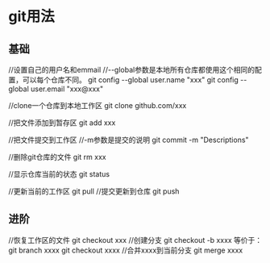 git用法
===
基础
---
//设置自己的用户名和emmail
//--global参数是本地所有仓库都使用这个相同的配置，可以每个仓库不同。
git config --global user.name "xxx"
git config --global user.email "xxx@xxx"

//clone一个仓库到本地工作区
git clone github.com/xxx

//把文件添加到暂存区
git add xxx

//把文件提交到工作区
//-m参数是提交的说明
git commit -m "Descriptions"

//删除git仓库的文件
git rm xxx

//显示仓库当前的状态
git status

//更新当前的工作区
git pull
//提交更新到仓库
git push


进阶
---
//恢复工作区的文件
git checkout xxx
//创建分支
git checkout -b xxxx
等价于：
  git branch xxxx
  git checkout xxxx
//合并xxxx到当前分支
git merge xxxx
